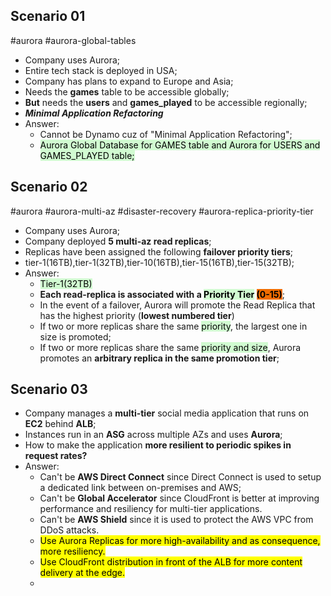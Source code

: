 ## Scenario 01
#aurora #aurora-global-tables
- Company uses Aurora;
- Entire tech stack is deployed in USA;
- Company has plans to expand to Europe and Asia;
- Needs the **games** table to be accessible globally;
- **But** needs the **users** and **games_played** to be accessible regionally;
- **_Minimal Application Refactoring_**
- Answer:
	- Cannot be Dynamo cuz of "Minimal Application Refactoring";
	- <mark style="background: #BBFABBA6;">Aurora Global Database for GAMES table and Aurora for USERS and GAMES_PLAYED table;</mark>

## Scenario 02
#aurora #aurora-multi-az #disaster-recovery #aurora-replica-priority-tier
- Company uses Aurora;
- Company deployed **5 multi-az read replicas**;
- Replicas have been assigned the following **failover priority tiers**;
- tier-1(16TB),tier-1(32TB),tier-10(16TB),tier-15(16TB),tier-15(32TB);
- Answer:
	- <mark style="background: #BBFABBA6;">Tier-1(32TB)</mark>
	- **Each read-replica is associated with a <mark style="background: #BBFABBA6;">Priority Tier</mark> <mark style="background: #ef6c00;">(0-15)</mark>**;
	- In the event of a failover, Aurora will promote the Read Replica that has the highest priority (**lowest numbered tier**)
	- If two or more replicas share the same <mark style="background: #BBFABBA6;">priority</mark>, the largest one in size is promoted;
	- If two or more replicas share the same <mark style="background: #BBFABBA6;">priority and size</mark>, Aurora promotes an **arbitrary replica in the same promotion tier**;

## Scenario 03
- Company manages a **multi-tier** social media application that runs on **EC2** behind **ALB**;
- Instances run in an **ASG** across multiple AZs and uses **Aurora**;
- How to make the application **more resilient to periodic spikes in request rates?**
- Answer:
	- Can't be **AWS Direct Connect** since Direct Connect is used to setup a dedicated link between on-premises and AWS;
	- Can't be **Global Accelerator** since CloudFront is better at improving performance and resiliency for multi-tier applications.
	- Can't be **AWS Shield** since it is used to protect the AWS VPC from DDoS attacks.
	- <mark class="hltr-green">Use Aurora Replicas for more high-availability and as consequence, more resiliency.</mark>
	- <mark class="hltr-green">Use CloudFront distribution in front of the ALB for more content delivery at the edge.</mark>
	- 